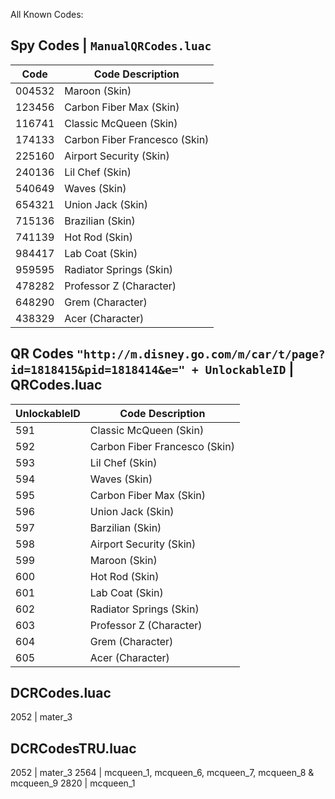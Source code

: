 All Known Codes:

## Spy Codes | `ManualQRCodes.luac` ##
Code  | Code Description
------------- | -------------
004532 | Maroon (Skin) | holley_1
123456 | Carbon Fiber Max (Skin) | max_1
116741 | Classic McQueen (Skin) | mcqueen_2
174133 | Carbon Fiber Francesco (Skin) | francesco_1
225160 | Airport Security (Skin) | finn_1
240136 | Lil Chef (Skin) | sebastien_1
540649 | Waves (Skin) | mrrice_1
654321 | Union Jack (Skin) | martin_1
715136 | Brazilian (Skin) | sonia_1
741139 | Hot Rod (Skin) | mater_1
984417 | Lab Coat (Skin) | zundapp_1
959595 | Radiator Springs (Skin) | mcqueen_5
478282 | Professor Z (Character) | zundapp
648290 | Grem (Character) | grem
438329 | Acer (Character) | pacer
  
## QR Codes `"http://m.disney.go.com/m/car/t/page?id=1818415&pid=1818414&e=" + UnlockableID` | QRCodes.luac ##
UnlockableID  | Code Description
------------- | -------------
591 | Classic McQueen (Skin) | mcqueen_2
592 | Carbon Fiber Francesco (Skin) | francesco_1
593 | Lil Chef (Skin) | sebastien_1
594 | Waves (Skin) | mrrice_1
595 | Carbon Fiber Max (Skin) | max_1
596 | Union Jack (Skin) | martin_1
597 | Barzilian (Skin) | sonia_1
598 | Airport Security (Skin) | finn_1
599 | Maroon (Skin) | holley_1
600 | Hot Rod (Skin) | mater_1
601 | Lab Coat (Skin) | zundapp_1
602 | Radiator Springs (Skin) | mcqueen_5
603 | Professor Z (Character) | zundapp
604 | Grem (Character) | grem
605 | Acer (Character) | pacer
  
## DCRCodes.luac ##
2052 | mater_3

## DCRCodesTRU.luac ##
2052 | mater_3
2564 | mcqueen_1, mcqueen_6, mcqueen_7, mcqueen_8 & mcqueen_9
2820 | mcqueen_1
